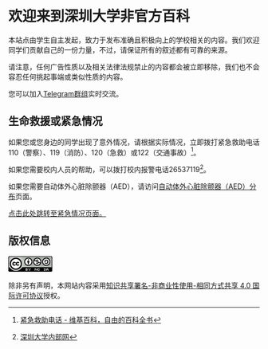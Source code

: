 # 欢迎来到深圳大学非官方百科

本站点由学生自主发起，致力于发布准确且积极向上的学校相关的内容。我们欢迎同学们贡献自己的一份力量，不过，请保证所有的叙述都有可靠的来源。

请注意，任何广告性质以及相关法律法规禁止的内容都会被立即移除，我们也不会容忍任何挑起事端或类似性质的内容。

您可以加入[Telegram群组](https://t.me/szu_group)实时交流。

## 生命救援或紧急情况
如果您或您身边的同学出现了意外情况，请根据实际情况，立即拨打紧急救助电话110（警察）、119（消防）、120（急救）或122（交通事故）[^1]。

如果您需要校内人员的帮助，可以拨打校内报警电话26537119[^2]。

如果您需要自动体外心脏除颤器（AED），请访问[自动体外心脏除颤器（AED）分布](./emergency/aed/index.md)页面。

[点击此处跳转至紧急情况页面。](./emergency/index/index.md)

## 版权信息
![知识共享署名-非商业性使用-相同方式共享](./copyright.png)

除非另有声明，本网站内容采用[知识共享署名-非商业性使用-相同方式共享 4.0 国际许可协议](http://creativecommons.org/licenses/by-nc-sa/4.0/)授权。

[^1]: [紧急救助电话 - 维基百科，自由的百科全书](https://zh.wikipedia.org/wiki/%E7%B7%8A%E6%80%A5%E6%B1%82%E5%8A%A9%E9%9B%BB%E8%A9%B1)

[^2]: [深圳大学内部网](https://www1.szu.edu.cn/)
